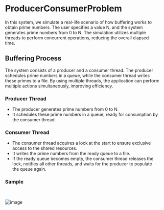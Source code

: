 # ProducerConsumerProblem

<html>

<body>
  <p>
    In this system, we simulate a real-life scenario of how buffering works to obtain prime numbers. The user specifies a value N, and the system generates prime numbers from 0 to N. The simulation utilizes multiple threads to perform concurrent operations, reducing the overall elapsed time.
  </p>
  
  <h2>Buffering Process</h2>
  <p>
    The system consists of a producer and a consumer thread. The producer schedules prime numbers in a queue, while the consumer thread writes these primes to a file. By using multiple threads, the application can perform multiple actions simultaneously, improving efficiency.
  </p>
  
  <h3>Producer Thread</h3>
  <ul>
    <li>The producer generates prime numbers from 0 to N.</li>
    <li>It schedules these prime numbers in a queue, ready for consumption by the consumer thread.</li>
  </ul>
  
  <h3>Consumer Thread</h3>
  <ul>
    <li>The consumer thread acquires a lock at the start to ensure exclusive access to the shared resources.</li>
    <li>It writes the prime numbers from the ready queue to a file.</li>
    <li>If the ready queue becomes empty, the consumer thread releases the lock, notifies all other threads, and waits for the producer to populate the queue again.</li>
  </ul>
  
</body>
<h3> Sample </h3> <br>
</html>

![image](https://user-images.githubusercontent.com/108128985/205487629-7a27eee2-b833-4457-9484-6227b1926f9c.png)



